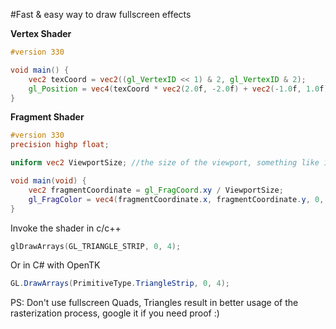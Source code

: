 #Fast & easy way to draw fullscreen effects

__Vertex Shader__
```glsl
#version 330

void main() {
    vec2 texCoord = vec2((gl_VertexID << 1) & 2, gl_VertexID & 2);
    gl_Position = vec4(texCoord * vec2(2.0f, -2.0f) + vec2(-1.0f, 1.0f), 0.0f, 1.0f);
}
```
__Fragment Shader__
```glsl
#version 330
precision highp float;

uniform vec2 ViewportSize; //the size of the viewport, something like 1280, 720

void main(void) {
    vec2 fragmentCoordinate = gl_FragCoord.xy / ViewportSize;
    gl_FragColor = vec4(fragmentCoordinate.x, fragmentCoordinate.y, 0, 1);
}
```
Invoke the shader in c/c++
```c
glDrawArrays(GL_TRIANGLE_STRIP, 0, 4);
```
Or in C# with OpenTK
```csharp
GL.DrawArrays(PrimitiveType.TriangleStrip, 0, 4);
```

PS: Don't use fullscreen Quads, Triangles result in better usage of the rasterization process, google it if you need proof :)
